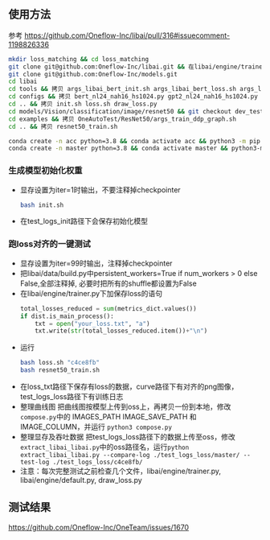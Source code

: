 ## 使用方法

参考 https://github.com/Oneflow-Inc/libai/pull/316#issuecomment-1198826336

```bash
mkdir loss_matching && cd loss_matching
git clone git@github.com:Oneflow-Inc/libai.git && 在libai/engine/trainer.py里添加显存输出代码
git clone git@github.com:Oneflow-Inc/models.git
cd libai
cd tools && 拷贝 args_libai_bert_init.sh args_libai_bert_loss.sh args_libai_gpt2_init.sh args_libai_gpt2_loss.sh args_libai_t5_init.sh args_libai_t5_loss.sh
cd configs && 拷贝 bert_nl24_nah16_hs1024.py gpt2_nl24_nah16_hs1024.py t5_nl12_nah12_hs768.py
cd .. && 拷贝 init.sh loss.sh draw_loss.py
cd models/Vision/classification/image/resnet50 && git checkout dev_test_resnet50_accuracy
cd examples && 拷贝 OneAutoTest/ResNet50/args_train_ddp_graph.sh
cd .. && 拷贝 resnet50_train.sh

conda create -n acc python=3.8 && conda activate acc && python3 -m pip install https://oneflow-staging.oss-cn-beijing.aliyuncs.com/canary/commit/c4ce8fbe451a59f41c88ebe6ec0f1abfb8210a4c/cu112/oneflow-0.8.1%2Bcu112.git.c4ce8fbe4-cp38-cp38-manylinux_2_17_x86_64.manylinux2014_x86_64.whl
conda create -n master python=3.8 && conda activate master && python3-m pip install https://oneflow-staging.oss-cn-beijing.aliyuncs.com/canary/commit/cd3b12669fa07cb3e66ad76d52fbaad85e56d39f/cu112/oneflow-0.8.1%2Bcu112.git.cd3b1266-cp38-cp38-manylinux_2_17_x86_64.manylinux2014_x86_64.whl
```

### 生成模型初始化权重
- 显存设置为iter=1时输出，不要注释掉checkpointer
    ```bash
    bash init.sh
    ```
- 在test_logs_init路径下会保存初始化模型

### 跑loss对齐的一键测试
- 显存设置为iter=99时输出，注释掉checkpointer
- 把libai/data/build.py中persistent_workers=True if num_workers > 0 else False,全部注释掉, 必要时把所有的shuffle都设置为False
- 在libai/engine/trainer.py下加保存loss的语句
    ```python
    total_losses_reduced = sum(metrics_dict.values())
    if dist.is_main_process():
        txt = open("your_loss.txt", "a")
        txt.write(str(total_losses_reduced.item())+"\n")
    ```
- 运行
    ```bash
    bash loss.sh "c4ce8fb"
    bash resnet50_train.sh
    ```
- 在loss_txt路径下保存有loss的数据，curve路径下有对齐的png图像，test_logs_loss路径下有训练日志
- 整理曲线图
把曲线图按模型上传到oss上，再拷贝一份到本地，修改`compose.py`中的 IMAGES_PATH IMAGE_SAVE_PATH 和 IMAGE_COLUMN，并运行 `python3 compose.py`
- 整理显存及吞吐数据
把test_logs_loss路径下的数据上传至oss，修改`extract_libai_libai.py`中的oss路径名，运行`python extract_libai_libai.py --compare-log ./test_logs_loss/master/ --test-log ./test_logs_loss/c4ce8fb/`
- 注意：每次完整测试之前检查几个文件，libai/engine/trainer.py, libai/engine/default.py, draw_loss.py

## 测试结果

https://github.com/Oneflow-Inc/OneTeam/issues/1670
